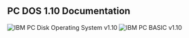 PC DOS 1.10 Documentation
---

![IBM PC Disk Operating System v1.10](static/thumbs/PCDOS110.jpg "link:static/PCDOS110.pdf:200:260")
![IBM PC BASIC v1.10](static/thumbs/PCDOS110.jpg "link:static/BASIC110.pdf:200:260")
